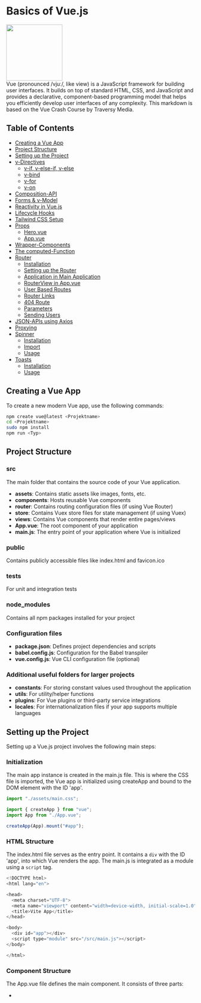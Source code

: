 # Basics of Vue.js

<img src="https://cdn.iconscout.com/icon/free/png-256/free-vuejs-1175052.png" width="150px" height="auto">
<br>
Vue (pronounced /vjuː/, like view) is a JavaScript framework for building user interfaces. It builds on top of standard HTML, CSS, and JavaScript and provides a declarative, component-based programming model that helps you efficiently develop user interfaces of any complexity.
This markdown is based on the Vue Crash Course by Traversy Media.

## Table of Contents

- [Creating a Vue App](#creating-a-vue-app)
- [Project Structure](#project-structure)
- [Setting up the Project](#setting-up-the-project)
- [v-Directives](#v-directives)
  - [v-if, v-else-if, v-else](#v-if-v-else-if-v-else)
  - [v-bind](#v-bind)
  - [v-for](#v-for)
  - [v-on](#v-on)
- [Composition-API](#composition-api)
- [Forms & v-Model](#forms--v-model)
- [Reactivity in Vue.js](#reactivity-in-vuejs)
- [Lifecycle Hooks](#lifecycle-hooks)
- [Tailwind CSS Setup](#tailwind-css-setup)
- [Props](#props)
  - [Hero.vue](#herovue)
  - [App.vue](#appvue)
- [Wrapper-Components](#wrapper-components)
- [The computed-Function](#the-computed-function)
- [Router](#router)
  - [Installation](#installation)
  - [Setting up the Router](#setting-up-the-router)
  - [Application in Main Application](#application-in-main-application)
  - [RouterView in App.vue](#routerview-in-appvue)
  - [User Based Routes](#user-based-routes)
  - [Router Links](#router-links)
  - [404 Route](#404-route)
  - [Parameters](#parameters)
  - [Sending Users](#sending-users)
- [JSON-APIs using Axios](#json-apis-using-axios)
- [Proxying](#proxying)
- [Spinner](#spinner)
  - [Installation](#installation-1)
  - [Import](#import)
  - [Usage](#usage)
- [Toasts](#toasts)
  - [Installation](#installation-2)
  - [Usage](#usage-1)

## Creating a Vue App

To create a new modern Vue app, use the following commands:

```bash
npm create vue@latest <Projektname>
cd <Projektname>
sudo npm install
npm run <Typ>
```

## Project Structure

### src

The main folder that contains the source code of your Vue application.

- **assets**: Contains static assets like images, fonts, etc.
- **components**: Hosts reusable Vue components
- **router**: Contains routing configuration files (if using Vue Router)
- **store**: Contains Vuex store files for state management (if using Vuex)
- **views**: Contains Vue components that render entire pages/views
- **App.vue**: The root component of your application
- **main.js**: The entry point of your application where Vue is initialized

### public

Contains publicly accessible files like index.html and favicon.ico

### tests

For unit and integration tests

### node_modules

Contains all npm packages installed for your project

### Configuration files

- **package.json**: Defines project dependencies and scripts
- **babel.config.js**: Configuration for the Babel transpiler
- **vue.config.js**: Vue CLI configuration file (optional)

### Additional useful folders for larger projects

- **constants**: For storing constant values ​​used throughout the application
- **utils**: For utility/helper functions
- **plugins**: For Vue plugins or third-party service integrations
- **locales**: For internationalization files if your app supports multiple languages

## Setting up the Project

Setting up a Vue.js project involves the following main steps:

### Initialization

The main app instance is created in the main.js file. This is where the CSS file is imported, the Vue app is initialized using createApp and bound to the DOM element with the ID 'app'.

```js
import "./assets/main.css";

import { createApp } from "vue";
import App from "./App.vue";

createApp(App).mount("#app");
```

### HTML Structure

The index.html file serves as the entry point. It contains a `div` with the ID 'app', into which Vue renders the app.
The main.js is integrated as a module using a `script` tag.

```js
<!DOCTYPE html>
<html lang="en">

<head>
  <meta charset="UTF-8">
  <meta name="viewport" content="width=device-width, initial-scale=1.0">
  <title>Vite App</title>
</head>

<body>
  <div id="app"></div>
  <script type="module" src="/src/main.js"></script>
</body>

</html>
```

### Component Structure

The App.vue file defines the main component. It consists of three parts:

- <script>: Contains the logic of the component (data and methods)
- <template>: Defines the HTML markup of the component
- <style>: Contains component-specific CSS styles

```js
<script>
export default {
  data() {
    return {
      // Variables go here
    };
  },

  methods() {
	// Methods go here
  }
}
</script>

<template>
  <h1>{{ Variable }}</h1>
</template>

<style scoped>
h1 {
  color: #42b983;
}
</style>
```

## v-Directives

Vue.js provides powerful v-directives for dynamic template manipulation:

### v-if, v-else-if, v-else

Enables conditional rendering of elements:

```js
<p v-if="status === 'active'">Request Active</p>
<p v-else-if="status === 'pending'">Request Pending</p>
<p v-else="status === 'active'">Request Failed</p>
```

### v-bind

Dynamically binds attributes or component props:

```html
<a v-bind:href="link">Google</a>
```

Shorthand: `:` instead of `v-bind`:

### v-for

Renders list items based on an iterable object:

```js
<ul>
  <li v-for="task in tasks" v-bind:key="task">
    {{ task }}
  </li>
</ul>
```

### v-on

Adds event listeners:

```js
<button v-on:click="status = !status">Toggle</button>
```

**Short form**: `@` instead of `v-on:` <br>
**Note**: Use `@submit.prevent` for submit events to prevent standard form behavior. <br><br>
These optimized v-directives significantly improve the readability and efficiency of the Vue.js template.

### Composition-API

The Compositions API represents the structure of a Vue template.

```js
<script setup>
import { ref } from 'vue';

const name = ref('John Doe');
const status = ref('active');
const tasks = ref(['Task One', 'Task Two', 'Task Three', 'Task Four']);
const link = ref('https://google.com');

const toggleStatus = () => {
  if (status.value === 'active') {
    status.value = 'pending';
  } else if (status.value === 'pending') {
    status.value = 'inactive';
  } else {
    status.value = 'active';
  }
};
</script>
```

The Composition API offers improved typing, good code reusability and a clear structure for complex components.

## Forms & v-Model

The v-Model directive enables bidirectional data binding between form elements and component data.

```js
<script setup>
import { ref } from 'vue';

const tasks = ref(['Task One', 'Task Two', 'Task Three', 'Task Four']);
const newTask = ref('');

const addTask = () => {
  if (newTask.value.trim() !== '') {
    tasks.value.push(newTask.value);
    newTask.value = '';
  }
};

</script>

<template>
  <form @submit.prevent="addTask">
    <label for="newTask">Add task</label>
    <input type="text" id="newTask" name="newTask" v-model="newTask" />
    <button type="submit">Submit</button>
  </form>

  <h3>Tasks:</h3>
  <ul>
    <li v-for="task in tasks" :key="task">
      {{ task }}
    </li>
  </ul>
</template>
```

## Reactivity in Vue.js

Reactivity enables automatic UI updates when data changes.

- **reactive**: For complex, nested objects.
- **ref**: For primitive values ​​and simple objects/arrays.

## Lifecycle Hooks

Important component lifecycle hooks:

- **beforeCreate:** Logs a message before the instance is initialized.
- **created:** Logs a message after the instance is created and the data is available.
- **beforeMount:** Logs a message before the template is attached to the DOM.
- **mounted:** Logs a message after the template is in the DOM.
- **beforeUpdate:** Logs a message before reactive data triggers the DOM update.
- **updated:** Logs a message after the DOM update has occurred.
- **beforeUnmount:** Logs a message before the instance is destroyed.
- **unmounted:** Logs a message after the instance is destroyed.

A lifecycle hook can be used as follows:

```js
<script setup>
import { onMounted, onUpdated, onUnmounted } from 'vue';

onMounted(() => {
  console.log('Komponente montiert');
});

onUpdated(() => {
  console.log('Komponente aktualisiert');
});

onUnmounted(() => {
  console.log('Komponente entfernt');
});
</script>
```

## Tailwind CSS Setup

The following tutorial shows how to integrate Tailwind CSS into Vue: [Tailwind Integration Tutorial](https://v2.tailwindcss.com/docs/guides/vue-3-vite)

## Props

Vue Props allow you to pass data from a parent component to a child component. Here is a simple example with two components: `Hero.vue` and `App.vue`.

### Hero.vue

```js
<script setup>
import { defineProps } from 'vue'

defineProps({
    title: {
        type: String,
        default: 'Become a Vue Dev',
    },
    subtitle: {
        type: String,
        default: 'Find the Vue job that fits your skills and needs',
    },
})
</script>

<template>
    <section class="bg-green-700 py-20 mb-4">
        <div class="max-w-7xl mx-auto px-4 sm:px-6 lg:px-8 flex flex-col items-center">
            <div class="text-center">
                <h1 class="text-4xl font-extrabold text-white sm:text-5xl md:text-6xl">
                    {{ title }}
                </h1>
                <p class="my-4 text-xl text-white">

                    {{ subtitle }}
                </p>
            </div>
        </div>
    </section>
</template>
```

### App.vue

```js
<script setup>
import Hero from '@/components/Hero.vue'
</script>

<template>
  <Navbar />
  <Hero title="Test" subtitle="Test"/>
</template>
```

## Wrapper-Components

Wrapper components in Vue allow you to use components like normal HTML tags (e.g. `p` or `span`). This is made possible by the `slot` tag.

```js
<script setup>
defineProps({
    background: {
        type: String,
        default: 'bg-gray-100',
    },
})
</script>

<template>
    <div v-bind:class="`${background} p-6 rounded-lg shadow-md`">
        <slot></slot>
    </div>
</template>
```

## The computed-Function

`computed` in Vue.js is used to calculate reactive values ​​based on other reactive sources and stores the results for optimization. It is updated only when one of its dependencies changes, which avoids unnecessary calculations and improves performance.

```js
<template>
  <p>Original Wert: {{ number }}</p>
  <p>Verdoppelter Wert: {{ doubledNumber }}</p>
</template>

<script setup>
import { ref, computed } from 'vue';

const number = ref(5);
const doubledNumber = computed(() => number.value * 2);
</script>
```

## Router

The router in Vue.js allows navigating between different views or pages within a single-page application (SPA). The `vue-router` library is used to configure and manage these routes.

### Installation

```bash
npm install vue-router
```

### Setting up the Router

```js
// router/index.js
import { createRouter, createWebHistory } from "vue-router";
import Home from "@/views/Home.vue";
import About from "@/views/About.vue";

const routes = [
  { path: "/", component: Home },
  { path: "/about", component: About },
];

const router = createRouter({
  history: createWebHistory(),
  routes,
});

export default router;
```

### Application in Main Application

```js
// main.js
import { createApp } from "vue";
import App from "./App.vue";
import router from "./router";

const app = createApp(App);
app.use(router);
app.mount("#app");
```

### RouterView in App.vue

```js
<script setup>
import { RouterView } from 'vue-router';
</script>

<template>
  <RouterView />
</template>
```

### User Based Routes

To create a route that depends on a user's input in the URL, you can use the path e.g. `/jobs/:id`.

### Router Links

Like the a tag, router links offer navigation between pages. However, they do not expect an `href` but rather a `to` attribute, which points to the view.

```js
<script setup>

import logo from '@/assets/img/logo.png';
import { RouterLink, useRoute } from 'vue-router';

const isActiveLink = (route) => {
  const currentRoute = useRoute();
  return route === currentRoute.path;
}

</script>

<template>
  <nav class="bg-green-700 border-b border-green-500">
    <div class="mx-auto max-w-7xl px-2 sm:px-6 lg:px-8">
      <div class="flex h-20 items-center justify-between">
        <div class="flex flex-1 items-center justify-center md:items-stretch md:justify-start">
          <!-- Logo -->
          <RouterLink class="flex flex-shrink-0 items-center mr-4" to="/">
            <img class="h-10 w-auto" v-bind:src="logo" alt="Vue Jobs" />
            <span class="hidden md:block text-white text-2xl font-bold ml-2">Vue Jobs</span>
          </RouterLink>
          <div class="md:ml-auto">
            <div class="flex space-x-2">
              <RouterLink to="/" :class="[isActiveLink('/') ? 'bg-green-900' : 'hover:bg-gray-900 hover:text-white', 'text-white', 'px-3', 'py-2', 'rounded-md']">Home</RouterLink>
              <RouterLink to="/jobs" :class="[isActiveLink('/jobs') ? 'bg-green-900' : 'hover:bg-gray-900 hover:text-white', 'text-white', 'px-3', 'py-2', 'rounded-md']">Jobs
              </RouterLink>
              <RouterLink to="/jobs/add" :class="[isActiveLink('/jobs/add') ? 'bg-green-900' : 'hover:bg-gray-900 hover:text-white', 'text-white', 'px-3', 'py-2', 'rounded-md']">Add
                Job</RouterLink>
            </div>
          </div>
        </div>
      </div>
    </div>
  </nav>
</template>
```

### 404 Route

To catch a page not found (Error 404), you can define a route that catches all routes that are not
defined:

```js
const router = createRouter({
  history: createWebHistory(import.meta.env.BASE_URL),
  routes: [
    {
      path: "/",
      name: "Home",
      component: HomeView,
    },
    {
      path: "/jobs",
      name: "Jobs",
      component: JobsView,
    },
    {
      path: "/:catchAll(.*)*",
      name: "NotFound",
      component: NotFoundView,
    },
  ],
});
```

### Parameters

To access the parameters of a route you can do the following:

```js
import { useRoute } from "vue-router";

const route = useRoute();

const jobId = route.params.id;
```

### Sending Users

To send users (send them on a route), you can execute the following code:

```js
import router from "@/router";

router.push(`/jobs/${response.data.id}`);
```

## JSON-APIs using Axios

Axios ist eine alternative zu Fetch-Anfragen. Um axios nutzen zu können, muss es zuerst installiert werden:

```bash
npm install axios
```

Here is an example of how to use axios:

```js
onMounted(async () => {
  try {
    const response = await axios.get("http://localhost:5000/jobs");
    state.jobs = response.data;
  } catch (error) {
    console.error("Error fetching jobs", error);
  } finally {
    state.isLoading = false;
  }
});
```

In general, Axios has all RESTful requests (post, get, put, delete).

## Proxying

When you deploy the site, you want to avoid hardcoding sensitive addresses for communication with the backend. That's why you use proxies. These are defined in `vite.config.js`.

```js
import { fileURLToPath, URL } from "node:url";

import { defineConfig } from "vite";
import vue from "@vitejs/plugin-vue";

// https://vitejs.dev/config/
export default defineConfig({
  plugins: [vue()],
  server: {
    port: 3000,
    proxy: {
      "/api": {
        target: "http://localhost:5000",
        changeOrigin: true,
        rewrite: (path) => path.replace(/^\/api/, ""),
      },
    },
  },
  resolve: {
    alias: {
      "@": fileURLToPath(new URL("./src", import.meta.url)),
    },
  },
});
```

## Spinner

Vue Spinners are animated loading indicators used in Vue.js applications to provide visual feedback to the user while content is loading. There are several different types of Vue Spinners including top, ring, dot and bar spinners, all of which can be easily integrated into an application using Vue components or third-party libraries such as "vue-spinner" by including and configuring them in the template syntax.

### Installation

```bash
npm install vue-spinner
```

### Import

```js
import PulseLoader from "vue-spinner/src/PulseLoader.vue";
```

### Usage

Like a normal component

## Toasts

Toasts are short, temporary notifications or messages that usually appear at the bottom of the screen and automatically disappear after a short time.

### Installation

```bash
npm install vue-toastification@next
```

### Usage

```js
import { useToast } from "vue-toastification";

const toast = useToast();

toast.success("Job edited successfully");
```
